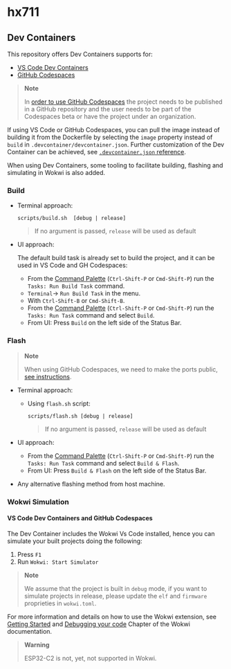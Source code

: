 # hx711

## Dev Containers

This repository offers Dev Containers supports for:

- [VS Code Dev Containers](https://code.visualstudio.com/docs/remote/containers#_quick-start-open-an-existing-folder-in-a-container)
- [GitHub Codespaces](https://docs.github.com/en/codespaces/developing-in-codespaces/creating-a-codespace)

> **Note**
>
> In [order to use GitHub Codespaces](https://github.com/features/codespaces#faq)
> the project needs to be published in a GitHub repository and the user needs
> to be part of the Codespaces beta or have the project under an organization.

If using VS Code or GitHub Codespaces, you can pull the image instead of building it
from the Dockerfile by selecting the `image` property instead of `build` in
`.devcontainer/devcontainer.json`. Further customization of the Dev Container can
be achieved, see [`.devcontainer.json` reference](https://code.visualstudio.com/docs/remote/devcontainerjson-reference).

When using Dev Containers, some tooling to facilitate building, flashing and
simulating in Wokwi is also added.

### Build

- Terminal approach:

    ```
    scripts/build.sh  [debug | release]
    ```

    > If no argument is passed, `release` will be used as default

- UI approach:

    The default build task is already set to build the project, and it can be used
    in VS Code and GH Codespaces:
  - From the [Command Palette](https://code.visualstudio.com/docs/getstarted/userinterface#_command-palette) (`Ctrl-Shift-P` or `Cmd-Shift-P`) run the `Tasks: Run Build Task` command.
  - `Terminal`-> `Run Build Task` in the menu.
  - With `Ctrl-Shift-B` or `Cmd-Shift-B`.
  - From the [Command Palette](https://code.visualstudio.com/docs/getstarted/userinterface#_command-palette) (`Ctrl-Shift-P` or `Cmd-Shift-P`) run the `Tasks: Run Task` command and
    select `Build`.
  - From UI: Press `Build` on the left side of the Status Bar.

### Flash

> **Note**
>
> When using GitHub Codespaces, we need to make the ports
> public, [see instructions](https://docs.github.com/en/codespaces/developing-in-codespaces/forwarding-ports-in-your-codespace#sharing-a-port).

- Terminal approach:
  - Using `flash.sh` script:

    ```
    scripts/flash.sh [debug | release]
    ```

    > If no argument is passed, `release` will be used as default

- UI approach:
  - From the [Command Palette](https://code.visualstudio.com/docs/getstarted/userinterface#_command-palette) (`Ctrl-Shift-P` or `Cmd-Shift-P`) run the `Tasks: Run Task` command and
    select `Build & Flash`.
  - From UI: Press `Build & Flash` on the left side of the Status Bar.
- Any alternative flashing method from host machine.

### Wokwi Simulation

#### VS Code Dev Containers and GitHub Codespaces

The Dev Container includes the Wokwi Vs Code installed, hence you can simulate your built projects doing the following:

1. Press `F1`
2. Run `Wokwi: Start Simulator`

> **Note**
>
> We assume that the project is built in `debug` mode, if you want to simulate projects in release, please update the `elf` and  `firmware` proprieties in `wokwi.toml`.

For more information and details on how to use the Wokwi extension, see [Getting Started] and [Debugging your code] Chapter of the Wokwi documentation.

[Getting Started]: https://docs.wokwi.com/vscode/getting-started
[Debugging your code]: https://docs.wokwi.com/vscode/debugging

> **Warning**
>
> ESP32-C2 is not, yet, not supported in Wokwi.
